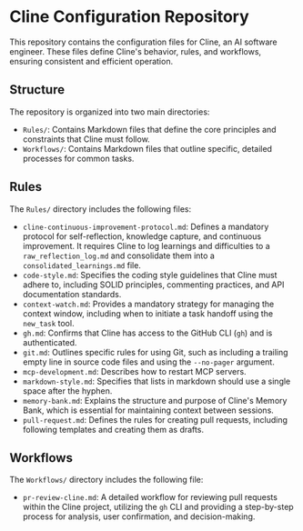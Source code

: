 # Cline Configuration Repository

This repository contains the configuration files for Cline, an AI software engineer. These files define Cline's behavior, rules, and workflows, ensuring consistent and efficient operation.

## Structure

The repository is organized into two main directories:

- `Rules/`: Contains Markdown files that define the core principles and constraints that Cline must follow.
- `Workflows/`: Contains Markdown files that outline specific, detailed processes for common tasks.

## Rules

The `Rules/` directory includes the following files:

- `cline-continuous-improvement-protocol.md`: Defines a mandatory protocol for self-reflection, knowledge capture, and continuous improvement. It requires Cline to log learnings and difficulties to a `raw_reflection_log.md` and consolidate them into a `consolidated_learnings.md` file.
- `code-style.md`: Specifies the coding style guidelines that Cline must adhere to, including SOLID principles, commenting practices, and API documentation standards.
- `context-watch.md`: Provides a mandatory strategy for managing the context window, including when to initiate a task handoff using the `new_task` tool.
- `gh.md`: Confirms that Cline has access to the GitHub CLI (`gh`) and is authenticated.
- `git.md`: Outlines specific rules for using Git, such as including a trailing empty line in source code files and using the `--no-pager` argument.
- `mcp-development.md`: Describes how to restart MCP servers.
- `markdown-style.md`: Specifies that lists in markdown should use a single space after the hyphen.
- `memory-bank.md`: Explains the structure and purpose of Cline's Memory Bank, which is essential for maintaining context between sessions.
- `pull-request.md`: Defines the rules for creating pull requests, including following templates and creating them as drafts.

## Workflows

The `Workflows/` directory includes the following file:

- `pr-review-cline.md`: A detailed workflow for reviewing pull requests within the Cline project, utilizing the `gh` CLI and providing a step-by-step process for analysis, user confirmation, and decision-making.
